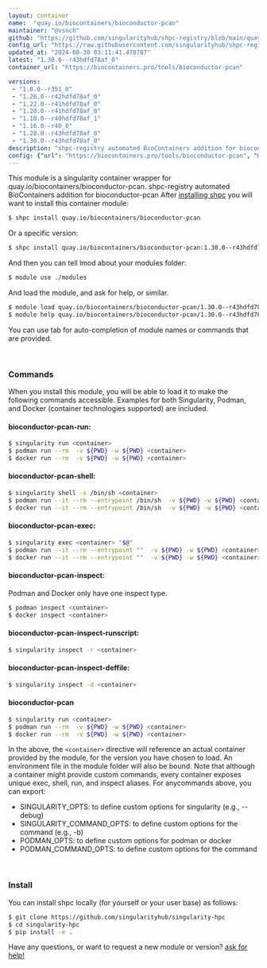 ```yaml
---
layout: container
name:  "quay.io/biocontainers/bioconductor-pcan"
maintainer: "@vsoch"
github: "https://github.com/singularityhub/shpc-registry/blob/main/quay.io/biocontainers/bioconductor-pcan/container.yaml"
config_url: "https://raw.githubusercontent.com/singularityhub/shpc-registry/main/quay.io/biocontainers/bioconductor-pcan/container.yaml"
updated_at: "2024-08-30 03:11:41.478787"
latest: "1.30.0--r43hdfd78af_0"
container_url: "https://biocontainers.pro/tools/bioconductor-pcan"

versions:
 - "1.8.0--r351_0"
 - "1.26.0--r42hdfd78af_0"
 - "1.22.0--r41hdfd78af_0"
 - "1.20.0--r41hdfd78af_0"
 - "1.18.0--r40hdfd78af_1"
 - "1.16.0--r40_0"
 - "1.28.0--r43hdfd78af_0"
 - "1.30.0--r43hdfd78af_0"
description: "shpc-registry automated BioContainers addition for bioconductor-pcan"
config: {"url": "https://biocontainers.pro/tools/bioconductor-pcan", "maintainer": "@vsoch", "description": "shpc-registry automated BioContainers addition for bioconductor-pcan", "latest": {"1.30.0--r43hdfd78af_0": "sha256:20892624fb2f5c870ad796f8a1a621709963d5e18d6ce7db6aec361525305ad9"}, "tags": {"1.8.0--r351_0": "sha256:2eccdcdc10fe911f59435fde09c33286c512801becb817de7ea4939946ec7ccc", "1.26.0--r42hdfd78af_0": "sha256:77978c99b81f65c91b92150e219f7500af57a408a0218fc352173cfa7b6d461c", "1.22.0--r41hdfd78af_0": "sha256:197c22bfed5e491dcbf880004704c078b9accd13a82e9e097ea88c066a9f1ac7", "1.20.0--r41hdfd78af_0": "sha256:ac4c9b35a2198c53aa8b704934f66c9c8f1fdb4fed6688eb4c371c8ff9b82fd4", "1.18.0--r40hdfd78af_1": "sha256:9c049b50776ea9d9fe3b739068c1fe9da814328070b9f638599044429f8ada5c", "1.16.0--r40_0": "sha256:b652cba9cd6f789e3b3a669183eea3d997da910d8eec17cae3486e3e9fde98a6", "1.28.0--r43hdfd78af_0": "sha256:6b466ca6c39605b3d296dbddee21a32e10666a22f6fc24da970c958eb772446f", "1.30.0--r43hdfd78af_0": "sha256:20892624fb2f5c870ad796f8a1a621709963d5e18d6ce7db6aec361525305ad9"}, "docker": "quay.io/biocontainers/bioconductor-pcan"}
---
```


This module is a singularity container wrapper for quay.io/biocontainers/bioconductor-pcan.
shpc-registry automated BioContainers addition for bioconductor-pcan
After [installing shpc](#install) you will want to install this container module:


```bash
$ shpc install quay.io/biocontainers/bioconductor-pcan
```

Or a specific version:

```bash
$ shpc install quay.io/biocontainers/bioconductor-pcan:1.30.0--r43hdfd78af_0
```

And then you can tell lmod about your modules folder:

```bash
$ module use ./modules
```

And load the module, and ask for help, or similar.

```bash
$ module load quay.io/biocontainers/bioconductor-pcan/1.30.0--r43hdfd78af_0
$ module help quay.io/biocontainers/bioconductor-pcan/1.30.0--r43hdfd78af_0
```

You can use tab for auto-completion of module names or commands that are provided.

<br>

### Commands

When you install this module, you will be able to load it to make the following commands accessible.
Examples for both Singularity, Podman, and Docker (container technologies supported) are included.

#### bioconductor-pcan-run:

```bash
$ singularity run <container>
$ podman run --rm  -v ${PWD} -w ${PWD} <container>
$ docker run --rm  -v ${PWD} -w ${PWD} <container>
```

#### bioconductor-pcan-shell:

```bash
$ singularity shell -s /bin/sh <container>
$ podman run --it --rm --entrypoint /bin/sh  -v ${PWD} -w ${PWD} <container>
$ docker run --it --rm --entrypoint /bin/sh  -v ${PWD} -w ${PWD} <container>
```

#### bioconductor-pcan-exec:

```bash
$ singularity exec <container> "$@"
$ podman run --it --rm --entrypoint ""  -v ${PWD} -w ${PWD} <container> "$@"
$ docker run --it --rm --entrypoint ""  -v ${PWD} -w ${PWD} <container> "$@"
```

#### bioconductor-pcan-inspect:

Podman and Docker only have one inspect type.

```bash
$ podman inspect <container>
$ docker inspect <container>
```

#### bioconductor-pcan-inspect-runscript:

```bash
$ singularity inspect -r <container>
```

#### bioconductor-pcan-inspect-deffile:

```bash
$ singularity inspect -d <container>
```



#### bioconductor-pcan

```bash
$ singularity run <container>
$ podman run --rm  -v ${PWD} -w ${PWD} <container>
$ docker run --rm  -v ${PWD} -w ${PWD} <container>
```


In the above, the `<container>` directive will reference an actual container provided
by the module, for the version you have chosen to load. An environment file in the
module folder will also be bound. Note that although a container
might provide custom commands, every container exposes unique exec, shell, run, and
inspect aliases. For anycommands above, you can export:

 - SINGULARITY_OPTS: to define custom options for singularity (e.g., --debug)
 - SINGULARITY_COMMAND_OPTS: to define custom options for the command (e.g., -b)
 - PODMAN_OPTS: to define custom options for podman or docker
 - PODMAN_COMMAND_OPTS: to define custom options for the command

<br>

### Install

You can install shpc locally (for yourself or your user base) as follows:

```bash
$ git clone https://github.com/singularityhub/singularity-hpc
$ cd singularity-hpc
$ pip install -e .
```

Have any questions, or want to request a new module or version? [ask for help!](https://github.com/singularityhub/singularity-hpc/issues)